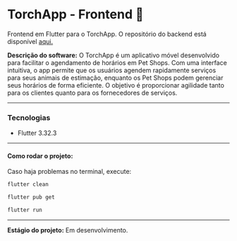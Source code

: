 # TorchApp - Frontend 🐾

Frontend em Flutter para o TorchApp. O repositório do backend está disponível [aqui.](https://github.com/VStorch/TorchAppBackend)

**Descrição do software:** O TorchApp é um aplicativo móvel desenvolvido para facilitar o agendamento de horários em Pet Shops. Com uma interface intuitiva, o app permite que os usuários agendem rapidamente serviços para seus animais de estimação, enquanto os Pet Shops podem gerenciar seus horários de forma eficiente. O objetivo é proporcionar agilidade tanto para os clientes quanto para os fornecedores de serviços.

---

### Tecnologias

- Flutter 3.32.3

---

#### Como rodar o projeto:

Caso haja problemas no terminal, execute:

```bash
flutter clean

flutter pub get

flutter run
```

---

**Estágio do projeto:** Em desenvolvimento.
